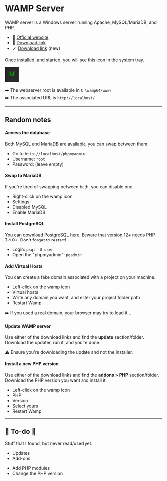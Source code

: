 # WAMP Server

<div class="row row-cols-lg-2"><div>

WAMP server is a Windows server running Apache, MySQL/MariaDB, and PHP.

* 🐓 [Official website](https://www.wampserver.com/)
* 🥡 [Download link](https://sourceforge.net/projects/wampserver/)
* 🪄 [Download link](https://wampserver.aviatechno.net/) (new)
</div><div>

Once installed, and started, you will see this icon in the system tray.

<div class="text-center">

![wamp icon](_images/wamp.png)
</div>

➡️ The webserver root is available in `C:\wamp64\www\`<br>
➡️ The associated URL is `http://localhost/`
</div></div>

<hr class="sep-both">

## Random notes

<div class="row row-cols-lg-2"><div>

#### Access the database

Both MySQL and MariaDB are available, you can swap between them.

* Go to `http://localhost/phpmyadmin`
* Username: `root`
* Password: (leave empty)

#### Swap to MariaDB

If you're tired of swapping between both, you can disable one.

* Right-click on the wamp icon
* Settings
* Disabled MySQL
* Enable MariaDB

#### Install PostgreSQL

You can [download PostgreSQL here](https://www.enterprisedb.com/downloads/postgres-postgresql-downloads). Beware that version 12+ needs PHP 7.4.0+. Don't forget to restart!

* Login: `psql -U user`
* Open the "phpmyadmin": `pgadmin`
</div><div>

#### Add Virtual Hosts

You can create a fake domain associated with a project on your machine.

* Left-click on the wamp icon
* Virtual hosts
* Write any domain you want, and enter your project folder path
* Restart Wamp

➡️ If you used a real domain, your browser may try to load it...

#### Update WAMP server

Use either of the download links and find the **update** section/folder. Download the updater, run it, and you're done.

⚠️ Ensure you're downloading the update and not the installer.

#### Install a new PHP version

Use either of the download links and find the **addons > PHP** section/folder. Download the PHP version you want and install it.

* Left-click on the wamp icon
* PHP
* Version
* Select yours
* Restart Wamp
</div></div>

<hr class="sep-both">

## 👻 To-do 👻

Stuff that I found, but never read/used yet.

<div class="row row-cols-lg-2"><div>

* Updates
* Add-ons
</div><div>

* Add PHP modules
* Change the PHP version
</div></div>